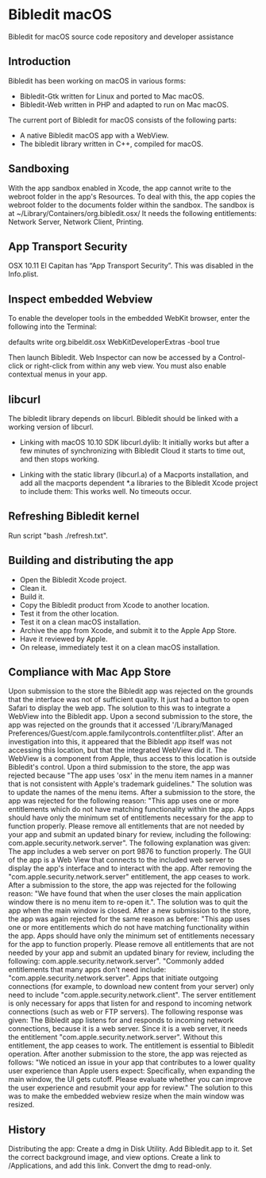# Bibledit macOS

Bibledit for macOS source code repository and developer assistance

## Introduction

Bibledit has been working on macOS in various forms:
* Bibledit-Gtk written for Linux and ported to Mac macOS.
* Bibledit-Web written in PHP and adapted to run on Mac macOS.

The current port of Bibledit for macOS consists of the following parts:
* A native Bibledit macOS app with a WebView.
* The bibledit library written in C++, compiled for macOS.

## Sandboxing

With the app sandbox enabled in Xcode, the app cannot write to the webroot folder in the app's Resources. To deal with this, the app copies the webroot folder to the documents folder within the sandbox. The sandbox is at ~/Library/Containers/org.bibledit.osx/
It needs the following entitlements: Network Server, Network Client, Printing.

## App Transport Security

OSX 10.11 El Capitan has “App Transport Security”. This was disabled in the Info.plist.

## Inspect embedded Webview

To enable the developer tools in the embedded WebKit browser, enter the following into the Terminal:

defaults write org.bibeldit.osx WebKitDeveloperExtras -bool true

Then launch Bibledit. Web Inspector can now be accessed by a Control-click or right-click from within any web view. You must also enable contextual menus in your app.

## libcurl

The bibledit library depends on libcurl. Bibledit should be linked with a working version of libcurl. 

* Linking with macOS 10.10 SDK libcurl.dylib: It initially works but after a few minutes of synchronizing with Bibledit Cloud it starts to time out, and then stops working.

* Linking with the static library (libcurl.a) of a Macports installation, and add all the macports dependent *.a libraries to the Bibledit Xcode project to include them: This works well. No timeouts occur.

## Refreshing Bibledit kernel

Run script "bash ./refresh.txt".

## Building and distributing the app

* Open the Bibledit Xcode project.
* Clean it.
* Build it.
* Copy the Bibledit product from Xcode to another location.
* Test it from the other location.
* Test it on a clean macOS installation.
* Archive the app from Xcode, and submit it to the Apple App Store.
* Have it reviewed by Apple.
* On release, immediately test it on a clean macOS installation.

## Compliance with Mac App Store

Upon submission to the store the Bibledit app was rejected on the grounds that the interface was not of sufficient quality. It just had a button to open Safari to display the web app. The solution to this was to integrate a WebView into the Bibledit app.
Upon a second submission to the store, the app was rejected on the grounds that it accessed '/Library/Managed Preferences/Guest/com.apple.familycontrols.contentfilter.plist'. After an investigation into this, it appeared that the Bibledit app itself was not accessing this location, but that the integrated WebView did it. The WebView is a component from Apple, thus access to this location is outside Bibledit's control.
Upon a third submission to the store, the app was rejected because "The app uses 'osx' in the menu item names in a manner that is not consistent with Apple's trademark guidelines." The solution was to update the names of the menu items.
After a submission to the store, the app was rejected for the following reason: "This app uses one or more entitlements which do not have matching functionality within the app. Apps should have only the minimum set of entitlements necessary for the app to function properly. Please remove all entitlements that are not needed by your app and submit an updated binary for review, including the following: com.apple.security.network.server". The following explanation was given: The app includes a web server on port 9876 to function properly. The GUI of the app is a Web View that connects to the included web server to display the app's interface and to interact with the app. After removing the "com.apple.security.network.server" entitlement, the app ceases to work.
After a submission to the store, the app was rejected for the following reason: "We have found that when the user closes the main application window there is no menu item to re-open it.". The solution was to quit the app when the main window is closed.
After a new submission to the store, the app was again rejected for the same reason as before: "This app uses one or more entitlements which do not have matching functionality within the app. Apps should have only the minimum set of entitlements necessary for the app to function properly. Please remove all entitlements that are not needed by your app and submit an updated binary for review, including the following: com.apple.security.network.server". "Commonly added entitlements that many apps don't need include: "com.apple.security.network.server". Apps that initiate outgoing connections (for example, to download new content from your server) only need to include "com.apple.security.network.client". The server entitlement is only necessary for apps that listen for and respond to incoming network connections (such as web or FTP servers). The following response was given: The Bibledit app listens for and responds to incoming network connections, because it is a web server. Since it is a web server, it needs the entitlement "com.apple.security.network.server". Without this entitlement, the app ceases to work. The entitlement is essential to Bibledit operation.
After another submission to the store, the app was rejected as follows: "We noticed an issue in your app that contributes to a lower quality user experience than Apple users expect: Specifically, when expanding the main window, the UI gets cutoff. Please evaluate whether you can improve the user experience and resubmit your app for review." The solution to this was to make the embedded webview resize when the main window was resized.


## History

Distributing the app:
Create a dmg in Disk Utility.
Add Bibledit.app to it.
Set the correct background image, and view options.
Create a link to /Applications, and add this link.
Convert the dmg to read-only.

